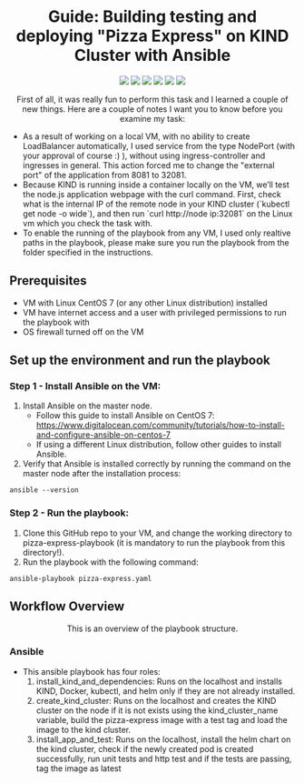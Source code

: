 <h1 align="center">Guide: Building testing and deploying "Pizza Express" on KIND Cluster with Ansible</h1>

<p align="center">
  <img src="https://img.shields.io/badge/Node.js-v8.4-green">
  <img src="https://img.shields.io/badge/kind-v0.17.0-red">
  <img src="https://img.shields.io/badge/Ansible-v2.9.27-blue">
  <img src="https://img.shields.io/badge/CentOS-7-yellow">
  <img src="https://img.shields.io/badge/Redis-v6.2.7-red">
  <img src="https://img.shields.io/badge/Docker-v1.13.1-blue">
</p>

<p align="center">First of all, it was really fun to perform this task and I learned a couple of new things. Here are a couple of notes I want you to know before you examine my task:</p>

<ul>
  <li>As a result of working on a local VM, with no ability to create LoadBalancer automatically, I used service from the type NodePort (with your approval of course :) ), without using ingress-controller and ingresses in general. This action forced me to change the "external port" of the application from 8081 to 32081.</li>
  <li>Because KIND is running inside a container locally on the VM, we’ll test the node.js application webpage with the curl command. First, check what is the internal IP of the remote node in your KIND cluster (`kubectl get node -o wide`), and then run `curl http://node ip:32081` on the Linux vm which you check the task with.</li>
  <li>To enable the running of the playbook from any VM, I used only realtive paths in the playbook, please make sure you run the playbook from the folder specified in the instructions.</li>
</ul>

## Prerequisites

- VM with Linux CentOS 7 (or any other Linux distribution) installed
- VM have internet access and a user with privileged permissions to run the playbook with
- OS firewall turned off on the VM

## Set up the environment and run the playbook
### Step 1 - Install Ansible on the VM:
1. Install Ansible on the master node.
	- Follow this guide to install Ansible on CentOS 7: https://www.digitalocean.com/community/tutorials/how-to-install-and-configure-ansible-on-centos-7
	- If using a different Linux distribution, follow other guides to install Ansible.
2. Verify that Ansible is installed correctly by running the command on the master node after the installation process:
```
ansible --version
```
### Step 2 - Run the playbook:
1. Clone this GitHub repo to your VM, and change the working directory to pizza-express-playbook (it is mandatory to run the playbook from this directory!).
2. Run the playbook with the following command:
```
ansible-playbook pizza-express.yaml
```

## Workflow Overview
<p align="center">This is an overview of the playbook structure.</p>

### Ansible
- This ansible playbook has four roles:
	1. install_kind_and_dependencies: Runs on the localhost and installs KIND, Docker, kubectl, and helm only if they are not already installed.
	2. create_kind_cluster: Runs on the localhost and creates the KIND cluster on the node if it is not exists using the kind_cluster_name variable, build the pizza-express image with a test tag and load the image to the kind cluster.
	3. install_app_and_test: Runs on the localhost, install the helm chart on the kind cluster, check if the newly created pod is created successfully, run unit tests and http test and if the tests are passing, tag the image as latest
